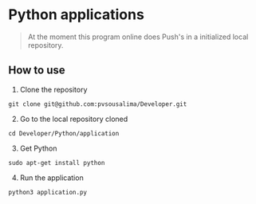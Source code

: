 Python applications
===================

> At the moment this program online does Push's in a initialized local repository.

How to use
----------

1. Clone the repository

`git clone git@github.com:pvsousalima/Developer.git`


2. Go to the local repository cloned

`cd Developer/Python/application`


3. Get Python

`sudo apt-get install python`

4. Run the application  

`python3 application.py`